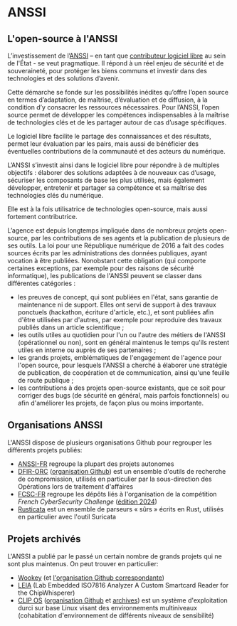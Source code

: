 # ANSSI

## L'open-source à l'ANSSI

L’investissement de l’[ANSSI](https://cyber.gouv.fr) – en tant que [contributeur logiciel libre](https://cyber.gouv.fr/open-source-lanssi) au sein de l'État - se veut pragmatique. Il répond à un réel enjeu de sécurité et de souveraineté, pour protéger les biens communs et investir dans des technologies et des solutions d’avenir.

Cette démarche se fonde sur les possibilités inédites qu’offre l’open source en termes d’adaptation, de maîtrise, d’évaluation et de diffusion, à la condition d’y consacrer les ressources nécessaires. Pour l’ANSSI, l’open source permet de développer les compétences indispensables à la maîtrise de technologies clés et de les partager autour de cas d’usage spécifiques.

Le logiciel libre facilite le partage des connaissances et des résultats, permet leur évaluation par les pairs, mais aussi de bénéficier des éventuelles contributions de la communauté et des acteurs du numérique.

L’ANSSI s’investit ainsi dans le logiciel libre pour répondre à de multiples objectifs : élaborer des solutions adaptées à de nouveaux cas d’usage, sécuriser les composants de base les plus utilisés, mais également développer, entretenir et partager sa compétence et sa maîtrise des technologies clés du numérique.

Elle est à la fois utilisatrice de technologies open-source, mais aussi fortement contributrice.

L’agence est depuis longtemps impliquée dans de nombreux projets open-source, par les contributions de ses agents et la publication de plusieurs de ses outils. 
La loi pour une République numérique de 2016 a fait des codes sources écrits par les administrations des données publiques, ayant vocation à être publiées. Nonobstant cette obligation (qui comporte certaines exceptions, par exemple pour des raisons de sécurité informatique), les publications de l'ANSSI peuvent se classer dans différentes catégories :

- les preuves de concept, qui sont publiées en l'état, sans garantie de maintenance ni de support. Elles ont servi de support à des travaux ponctuels (hackathon, écriture d'article, etc.), et sont publiées afin d'être utilisées par d'autres, par exemple pour reproduire des travaux publiés dans un article scientifique ;
- les outils utiles au quotidien pour l'un ou l'autre des métiers de l'ANSSI (opérationnel ou non), sont en général maintenus le temps qu'ils restent utiles en interne ou auprès de ses partenaires ;
- les grands projets, emblématiques de l'engagement de l'agence pour l'open source, pour lesquels l'ANSSI a cherché à élaborer une stratégie de publication, de coopération et de communication, ainsi  qu'une feuille de route publique ;
- les contributions à des projets open-source existants, que ce soit pour corriger des bugs (de sécurité en général, mais parfois fonctionnels) ou afin d'améliorer les projets, de façon plus ou moins importante.

## Organisations ANSSI

L'ANSSI dispose de plusieurs organisations Github pour regrouper les différents projets publiés:

- [ANSSI-FR](https://github.com/ANSSI-FR) regroupe la plupart des projets autonomes
- [DFIR-ORC](https://dfir-orc.github.io/) ([organisation Github](https://github.com/dfir-orc/)) est un ensemble d'outils de recherche de compromission, utilisés en particulier par la sous-direction des Opérations lors de traitement d'affaires
- [FCSC-FR](https://github.com/FCSC-FR) regroupe les dépôts liés à l'organisation de la compétition _French CyberSecurity Challenge_ ([édition 2024](https://cyber.gouv.fr/france-cybersecurity-challenge-2024))
- [Rusticata](https://github.com/Rusticata) est un ensemble de parseurs « sûrs » écrits en Rust, utilisés en particulier avec l'outil Suricata
 
## Projets archivés

L'ANSSI a publié par le passé un certain nombre de grands projets qui ne sont plus maintenus. On peut trouver en particulier:

- [Wookey](https://wookey-project.github.io/) (et [l'organisation Github correspondante](https://github.com/wookey-project))
- [LEIA](https://github.com/cw-leia) (Lab Embedded ISO7816 Analyzer A Custom Smartcard Reader for the ChipWhisperer)
- [CLIP OS](https://clip-os.org/fr/) ([organisation Github](https://github.com/clipos) et [archives](https://github.com/clipos-archive)) est un système d'exploitation durci sur base Linux visant des environnements multiniveaux (cohabitation d'environnement de différents niveaux de sensibilité)
